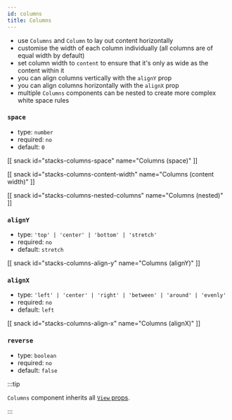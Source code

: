```yaml
---
id: columns
title: Columns
---
```


- use `Columns` and `Column` to lay out content horizontally
- customise the width of each column individually (all columns are of equal width by default)
- set column width to `content` to ensure that it's only as wide as the content within it
- you can align columns vertically with the `alignY` prop
- you can align columns horizontally with the `alignX` prop
- multiple `Columns` components can be nested to create more complex white space rules

### `space`

- type: `number`
- required: `no`
- default: `0`

[[ snack id="stacks-columns-space" name="Columns (space)" ]]

[[ snack id="stacks-columns-content-width" name="Columns (content width)" ]]

[[ snack id="stacks-columns-nested-columns" name="Columns (nested)" ]]


### `alignY`

- type: `'top' | 'center' | 'bottom' | 'stretch'`
- required: `no`
- default: `stretch`

[[ snack id="stacks-columns-align-y" name="Columns (alignY)" ]]

### `alignX`

- type: `'left' | 'center' | 'right' | 'between' | 'around' | 'evenly'`
- required: `no`
- default: `left`

[[ snack id="stacks-columns-align-x" name="Columns (alignX)" ]]

### `reverse`

- type: `boolean`
- required: `no`
- default: `false`

:::tip

`Columns` component inherits all [`View` props](https://reactnative.dev/docs/view).

:::
